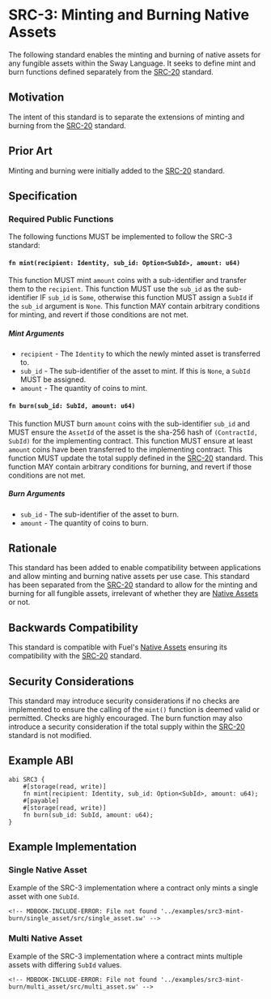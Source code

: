 # SRC-3: Minting and Burning Native Assets

The following standard enables the minting and burning of native assets for any fungible assets within the Sway Language. It seeks to define mint and burn functions defined separately from the [SRC-20](./src-20-native-asset.md) standard.

## Motivation

The intent of this standard is to separate the extensions of minting and burning from the [SRC-20](./src-20-native-asset.md) standard.

## Prior Art

Minting and burning were initially added to the [SRC-20](./src-20-native-asset.md) standard.

## Specification

### Required Public Functions

The following functions MUST be implemented to follow the SRC-3 standard:

#### `fn mint(recipient: Identity, sub_id: Option<SubId>, amount: u64)`

This function MUST mint `amount` coins with a sub-identifier and transfer them to the `recipient`.
This function MUST use the `sub_id` as the sub-identifier IF `sub_id` is `Some`, otherwise this function MUST assign a `SubId` if the `sub_id` argument is `None`.
This function MAY contain arbitrary conditions for minting, and revert if those conditions are not met.

##### Mint Arguments

* `recipient` - The `Identity` to which the newly minted asset is transferred to.
* `sub_id` - The sub-identifier of the asset to mint. If this is `None`, a `SubId` MUST be assigned.
* `amount` - The quantity of coins to mint.

#### `fn burn(sub_id: SubId, amount: u64)`

This function MUST burn `amount` coins with the sub-identifier `sub_id` and MUST ensure the `AssetId` of the asset is the sha-256 hash of `(ContractId, SubId)` for the implementing contract.
This function MUST ensure at least `amount` coins have been transferred to the implementing contract.
This function MUST update the total supply defined in the [SRC-20](./src-20-native-asset.md) standard.
This function MAY contain arbitrary conditions for burning, and revert if those conditions are not met.

##### Burn Arguments

* `sub_id` - The sub-identifier of the asset to burn.
* `amount` - The quantity of coins to burn.

## Rationale

This standard has been added to enable compatibility between applications and allow minting and burning native assets per use case. This standard has been separated from the [SRC-20](./src-20-native-asset.md) standard to allow for the minting and burning for all fungible assets, irrelevant of whether they are [Native Assets](https://docs.fuel.network/docs/sway/blockchain-development/native_assets) or not.

## Backwards Compatibility

This standard is compatible with Fuel's [Native Assets](https://docs.fuel.network/docs/sway/blockchain-development/native_assets) ensuring its compatibility with the [SRC-20](./src-20-native-asset.md) standard.

## Security Considerations

This standard may introduce security considerations if no checks are implemented to ensure the calling of the `mint()` function is deemed valid or permitted. Checks are highly encouraged.
The burn function may also introduce a security consideration if the total supply within the [SRC-20](./src-20-native-asset.md) standard is not modified.

## Example ABI

```sway
abi SRC3 {
    #[storage(read, write)]
    fn mint(recipient: Identity, sub_id: Option<SubId>, amount: u64);
    #[payable]
    #[storage(read, write)]
    fn burn(sub_id: SubId, amount: u64);
}
```

## Example Implementation

### Single Native Asset

Example of the SRC-3 implementation where a contract only mints a single asset with one `SubId`.

```sway
<!-- MDBOOK-INCLUDE-ERROR: File not found '../examples/src3-mint-burn/single_asset/src/single_asset.sw' -->
```

### Multi Native Asset

Example of the SRC-3 implementation where a contract mints multiple assets with differing `SubId` values.

```sway
<!-- MDBOOK-INCLUDE-ERROR: File not found '../examples/src3-mint-burn/multi_asset/src/multi_asset.sw' -->
```
